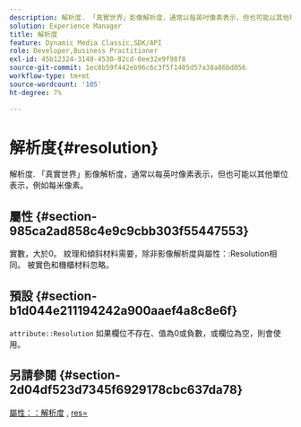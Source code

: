 ```yaml
---
description: 解析度. 「真實世界」影像解析度，通常以每英吋像素表示，但也可能以其他單位表示，例如每米像素。
solution: Experience Manager
title: 解析度
feature: Dynamic Media Classic,SDK/API
role: Developer,Business Practitioner
exl-id: 45b12324-3148-4530-82cd-0ee32e9f98f8
source-git-commit: 1ec8b59f442eb96c6c3f5f1405d57a38a86bd056
workflow-type: tm+mt
source-wordcount: '105'
ht-degree: 7%

---
```


# 解析度{#resolution}

解析度. 「真實世界」影像解析度，通常以每英吋像素表示，但也可能以其他單位表示，例如每米像素。

## 屬性 {#section-985ca2ad858c4e9c9cbb303f55447553}

實數，大於0。 紋理和傾斜材料需要，除非影像解析度與屬性：:Resolution相同。 被實色和機櫃材料忽略。

## 預設 {#section-b1d044e211194242a900aaef4a8c8e6f}

`attribute::Resolution` 如果欄位不存在、值為0或負數，或欄位為空，則會使用。

## 另請參閱 {#section-2d04df523d7345f6929178cbc637da78}

[屬性：：解析度](../../../../../ir-api/material-cat/image-rendering-api-ref/c-ir-material-catalog/c-ir-material-data-reference/r-ir-resolution-dataref.md#reference-09fe14e6bfbf4db6b7f4369fffecc806) ,  [res=](../../../../../ir-api/http-protocol/image-rendering-api-ref/c-ir-http-protocol-ref/c-ir-http-protocol-command-reference/r-ir-res.md#reference-0ad9de8887144c83a6db97b4994f7c04)
